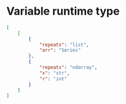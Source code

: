 # Variable runtime type

```json
[
    [
        {
            "repeats": "list",
            "arr": "Series"
        },
        {
            "repeats": "ndarray",
            "x": "str",
            "r": "int"
        }
    ]
]
```
